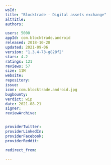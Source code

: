 ```yaml
---
wsId: 
title: "Blocktrade - Digital assets exchange"
altTitle: 
authors:

users: 5000
appId: com.blocktrade.android
released: 2018-10-28
updated: 2021-09-06
version: "1.3.4-73-g828f2"
stars: 4.2
ratings: 121
reviews: 57
size: 11M
website: 
repository: 
issue: 
icon: com.blocktrade.android.jpg
bugbounty: 
verdict: wip
date: 2021-08-21
signer: 
reviewArchive:


providerTwitter: 
providerLinkedIn: 
providerFacebook: 
providerReddit: 

redirect_from:

---
```



